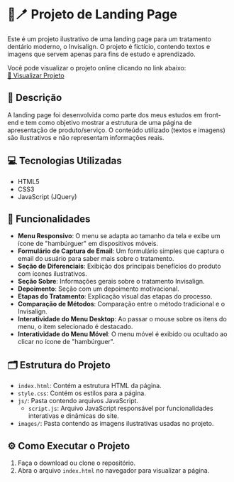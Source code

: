 # 🦷🪥 Projeto de Landing Page

Este é um projeto ilustrativo de uma landing page para um tratamento dentário moderno, o Invisalign. O projeto é fictício, contendo textos e imagens que servem apenas para fins de estudo e aprendizado.

Você pode visualizar o projeto online clicando no link abaixo: <br>
[🔗 Visualizar Projeto](https://tainamartins20.github.io/modern-landing-page/)

## 📝 Descrição
A landing page foi desenvolvida como parte dos meus estudos em front-end e tem como objetivo mostrar a estrutura de uma página de apresentação de produto/serviço. O conteúdo utilizado (textos e imagens) são ilustrativos e não representam informações reais.

## 💻 Tecnologias Utilizadas
- HTML5
- CSS3
- JavaScript (JQuery)

## 🌟 Funcionalidades
- **Menu Responsivo**: O menu se adapta ao tamanho da tela e exibe um ícone de "hambúrguer" em dispositivos móveis.
- **Formulário de Captura de Email**: Um formulário simples que captura o email do usuário para saber mais sobre o tratamento.
- **Seção de Diferenciais**: Exibição dos principais benefícios do produto com ícones ilustrativos.
- **Seção Sobre**: Informações gerais sobre o tratamento Invisalign.
- **Depoimento**: Seção com um depoimento motivacional.
- **Etapas do Tratamento**: Explicação visual das etapas do processo.
- **Comparação de Métodos**: Comparação entre o método tradicional e o Invisalign.
- **Interatividade do Menu Desktop**: Ao passar o mouse sobre os itens do menu, o item selecionado é destacado.
- **Interatividade do Menu Móvel**: O menu móvel é exibido ou ocultado ao clicar no ícone de "hambúrguer".

## 🗂️ Estrutura do Projeto
- `index.html`: Contém a estrutura HTML da página.
- `style.css`: Contém os estilos para a página.
- `js/`: Pasta contendo arquivos JavaScript.
  - `script.js`: Arquivo JavaScript responsável por funcionalidades interativas e dinâmicas do site.
- `images/`: Pasta contendo as imagens ilustrativas usadas no projeto.

## ⚙️ Como Executar o Projeto
1. Faça o download ou clone o repositório.
2. Abra o arquivo `index.html` no navegador para visualizar a página.

